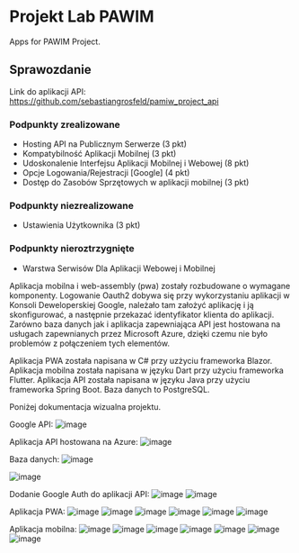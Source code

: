 # Projekt Lab PAWIM
Apps for PAWIM Project.

## Sprawozdanie

Link do aplikacji API: https://github.com/sebastiangrosfeld/pamiw_project_api

### Podpunkty zrealizowane
* Hosting API na Publicznym Serwerze (3 pkt)
* Kompatybilność Aplikacji Mobilnej (3 pkt)
* Udoskonalenie Interfejsu Aplikacji Mobilnej i Webowej (8 pkt)
* Opcje Logowania/Rejestracji [Google] (4 pkt)
* Dostęp do Zasobów Sprzętowych w aplikacji mobilnej (3 pkt)

### Podpunkty niezrealizowane
* Ustawienia Użytkownika (3 pkt)

### Podpunkty nieroztrzygnięte
* Warstwa Serwisów Dla Aplikacji Webowej i Mobilnej

Aplikacja mobilna i web-assembly (pwa) zostały rozbudowane o wymagane komponenty.
Logowanie Oauth2 dobywa się przy wykorzystaniu aplikacji w Konsoli Deweloperskiej Google,
należało tam założyć aplikację i ją skonfigurować, a następnie przekazać identyfikator klienta do aplikacji.
Zarówno baza danych jak i aplikacja zapewniająca API jest hostowana na usługach zapewnianych przez Microsoft Azure,
dzięki czemu nie było problemów z połączeniem tych elementów.

Aplikacja PWA została napisana w C# przy uzżyciu frameworka Blazor.
Aplikacja mobilna została napisana w języku Dart przy użyciu frameworka Flutter.
Aplikacja API została napisana w języku Java przy użyciu frameworka Spring Boot.
Baza danych to PostgreSQL.

Poniżej dokumentacja wizualna projektu.

Google API:
![image](https://github.com/sebastiangrosfeld/pawim_project_apps/assets/95347931/1d014508-eb03-4584-ad3e-7e296cbab0b3)

Aplikacja API hostowana na Azure:
![image](https://github.com/sebastiangrosfeld/pawim_project_apps/assets/95347931/c925f2c6-c64a-4e2e-ac83-f5365a08ee7d)

Baza danych:
![image](https://github.com/sebastiangrosfeld/pawim_project_apps/assets/95347931/7303b92f-1b5b-4f32-a5f7-8738583e328d)

![image](https://github.com/sebastiangrosfeld/pawim_project_apps/assets/95347931/157f2f37-6727-4257-a7b9-c0cc72e369d9)

Dodanie Google Auth do aplikacji API:
![image](https://github.com/sebastiangrosfeld/pawim_project_apps/assets/95347931/b19b51e3-e1c4-4ccf-a1fd-46f88b8646f4)
![image](https://github.com/sebastiangrosfeld/pawim_project_apps/assets/95347931/1939f3cc-19aa-4a1d-8cc2-01f262c4e519)

Aplikacja PWA:
![image](https://github.com/sebastiangrosfeld/pawim_project_apps/assets/95347931/b688d48d-9bd9-46c8-8e86-6a63ab5dea51)
![image](https://github.com/sebastiangrosfeld/pawim_project_apps/assets/95347931/e839ff56-e083-4bc9-846f-0d5cd37d61aa)
![image](https://github.com/sebastiangrosfeld/pawim_project_apps/assets/95347931/6d51a910-6f2e-4799-9260-6a388d9cbe80)
![image](https://github.com/sebastiangrosfeld/pawim_project_apps/assets/95347931/8bfc7f87-1c19-4b0b-bf19-18a01bf359e8)
![image](https://github.com/sebastiangrosfeld/pawim_project_apps/assets/95347931/52620b7e-b96b-4aa1-884d-f3b1de899bdf)
![image](https://github.com/sebastiangrosfeld/pawim_project_apps/assets/95347931/ee9d2bc1-01cd-4ad3-95ce-d0ba06a9b9cc)

Aplikacja mobilna:
![image](https://github.com/sebastiangrosfeld/pawim_project_apps/assets/95347931/6e618ad8-0ae2-49d7-ba56-c87fab85b829)
![image](https://github.com/sebastiangrosfeld/pawim_project_apps/assets/95347931/9af05343-32b8-477c-9eeb-f22b7dbd8e3b)
![image](https://github.com/sebastiangrosfeld/pawim_project_apps/assets/95347931/aeb60a52-a8a8-4c5f-9483-0b27c01e7a1d)
![image](https://github.com/sebastiangrosfeld/pawim_project_apps/assets/95347931/0dce1603-d49d-4aa0-bade-ed090252718d)
![image](https://github.com/sebastiangrosfeld/pawim_project_apps/assets/95347931/80757e05-7134-422a-9696-54c7785d3994)
![image](https://github.com/sebastiangrosfeld/pawim_project_apps/assets/95347931/583a096d-0f2d-438d-9d63-faa92e64a4a9)
![image](https://github.com/sebastiangrosfeld/pawim_project_apps/assets/95347931/69c67861-d8ad-4383-b47c-a5362f746435)





